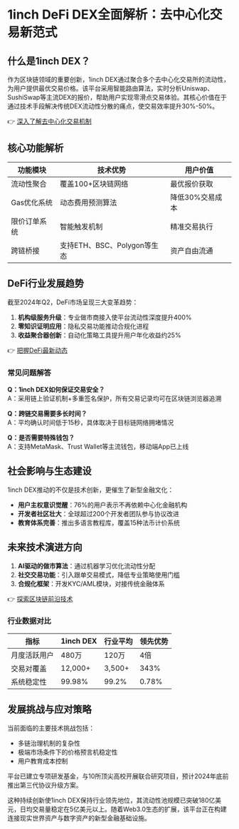 # 1inch DeFi DEX全面解析：去中心化交易新范式

## 什么是1inch DEX？

作为区块链领域的重要创新，1inch DEX通过聚合多个去中心化交易所的流动性，为用户提供最优交易价格。该平台采用智能路由算法，实时分析Uniswap、SushiSwap等主流DEX的报价，帮助用户实现零滑点交易体验。其核心价值在于通过技术手段解决传统DEX流动性分散的痛点，使交易效率提升30%-50%。

👉 [深入了解去中心化交易机制](https://bit.ly/okx_welcome)

## 核心功能解析

| 功能模块       | 技术优势                          | 用户价值                      |
|----------------|-----------------------------------|-----------------------------|
| 流动性聚合     | 覆盖100+区块链网络                | 最优报价获取                |
| Gas优化系统    | 动态费用预测算法                  | 降低30%交易成本             |
| 限价订单系统   | 智能触发机制                      | 精准交易执行                |
| 跨链桥接       | 支持ETH、BSC、Polygon等生态       | 资产自由流通                |

## DeFi行业发展趋势

截至2024年Q2，DeFi市场呈现三大变革趋势：

1. **机构级服务升级**：专业做市商接入使平台流动性深度提升400%
2. **零知识证明应用**：隐私交易功能推动合规化进程
3. **收益聚合器创新**：自动化策略工具提升用户年化收益约25%

👉 [把握DeFi最新动态](https://bit.ly/okx_welcome)

### 常见问题解答

**Q：1inch DEX如何保证交易安全？**  
A：采用链上验证机制+多重签名保护，所有交易记录均可在区块链浏览器追溯

**Q：跨链交易需要多长时间？**  
A：平均确认时间低于15秒，具体取决于目标链网络拥堵情况

**Q：是否需要特殊钱包？**  
A：支持MetaMask、Trust Wallet等主流钱包，移动端App已上线

## 社会影响与生态建设

1inch DEX推动的不仅是技术创新，更催生了新型金融文化：
- **用户主权意识觉醒**：76%的用户表示不再依赖中心化金融机构
- **开发者社区壮大**：全球超过200个开发者团队参与协议改进
- **教育体系完善**：推出多语言教程库，覆盖15种法币计价系统

## 未来技术演进方向

1. **AI驱动的做市算法**：通过机器学习优化流动性分配
2. **社交交易功能**：引入跟单交易模式，降低专业策略使用门槛
3. **合规化框架**：开发KYC/AML模块，对接传统金融体系

👉 [探索区块链前沿技术](https://bit.ly/okx_welcome)

### 行业数据对比

| 指标           | 1inch DEX   | 行业平均    | 领先优势   |
|----------------|-------------|-------------|------------|
| 月度活跃用户   | 480万       | 120万       | 4倍        |
| 交易对覆盖     | 12,000+     | 3,500+      | 343%       |
| 系统稳定性     | 99.98%      | 99.2%       | 0.78%      |

## 发展挑战与应对策略

当前面临的主要技术挑战包括：
- 多链治理机制的复杂性
- 极端市场条件下的价格预言机稳定性
- 用户教育成本控制

平台已建立专项研发基金，与10所顶尖高校开展联合研究项目，预计2024年底前推出第三代协议升级方案。

这种持续创新使1inch DEX保持行业领先地位，其流动性池规模已突破180亿美元，日均交易量稳定在5亿美元以上。随着Web3.0生态的扩展，该平台正在构建连接现实世界资产与数字资产的新型金融基础设施。